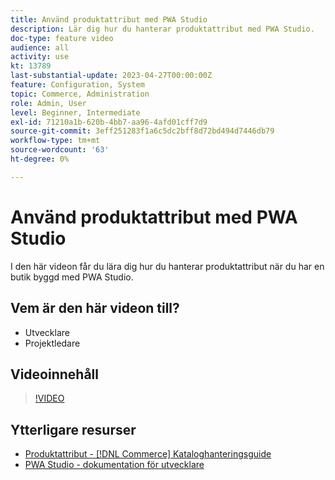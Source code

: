```yaml
---
title: Använd produktattribut med PWA Studio
description: Lär dig hur du hanterar produktattribut med PWA Studio.
doc-type: feature video
audience: all
activity: use
kt: 13789
last-substantial-update: 2023-04-27T00:00:00Z
feature: Configuration, System
topic: Commerce, Administration
role: Admin, User
level: Beginner, Intermediate
exl-id: 71210a1b-620b-4bb7-aa96-4afd01cff7d9
source-git-commit: 3eff251283f1a6c5dc2bff8d72bd494d7446db79
workflow-type: tm+mt
source-wordcount: '63'
ht-degree: 0%

---
```


# Använd produktattribut med PWA Studio

I den här videon får du lära dig hur du hanterar produktattribut när du har en butik byggd med PWA Studio.

## Vem är den här videon till?

- Utvecklare
- Projektledare

## Videoinnehåll

>[!VIDEO](https://video.tv.adobe.com/v/343788?quality=12&learn=on)

## Ytterligare resurser

- [Produktattribut - [!DNL Commerce] Kataloghanteringsguide](https://experienceleague.adobe.com/docs/commerce-admin/catalog/product-attributes/product-attributes.html)
- [PWA Studio - dokumentation för utvecklare](https://developer.adobe.com/commerce/pwa-studio/)
